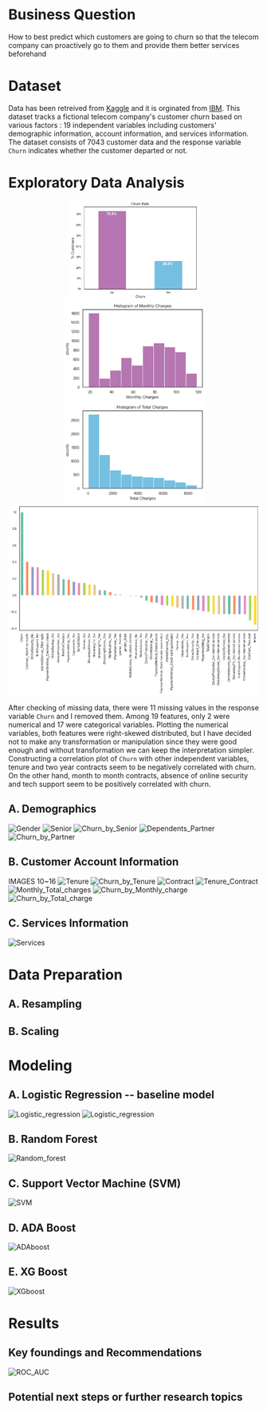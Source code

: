 # Business Question
How to best predict which customers are going to churn so that the telecom company can proactively go to them and provide them better services beforehand

# Dataset
Data has been retreived from [Kaggle](https://www.kaggle.com/datasets/blastchar/telco-customer-churn) and it is orginated from [IBM](https://www.ibm.com/docs/en/cognos-analytics/11.1.0?topic=samples-telco-customer-churn). This dataset tracks a fictional telecom company's customer churn based on various factors : 19 independent variables including customers' demographic information, account information, and services information. The dataset consists of 7043 customer data and the response variable `Churn` indicates whether the customer departed or not.

# Exploratory Data Analysis

<p align="center">
  <img height="200" src="images/1_churn_bar.png">
  <img height="200" src="images/2_monthly_charges.png">
  <img height="200" src="images/3_total_charges.png">
  <img width="800" src="images/4_cor_chrun.png">
</p>


After checking of missing data, there were 11 missing values in the response variable `Churn` and I removed them. Among 19 features, only 2 were numerical and 17 were categorical variables. Plotting the numerical variables, both features were right-skewed distributed, but I have decided not to make any transformation or manipulation since they were good enough and without transformation we can keep the interpretation simpler. Constructing a correlation plot of `Churn` with other independent variables, tenure and two year contracts seem to be negatively correlated with churn. On the other hand, month to month contracts, absence of online security and tech support seem to be positively correlated with churn.

## A. Demographics

![Gender](/images/5_gender.png)
![Senior](/images/6_senior.png)
![Churn_by_Senior](/images/7_senior_churn.png)
![Dependents_Partner](/images/8_dependents_partner.png)
![Churn_by_Partner](/images/9_partner_churn.png)

## B. Customer Account Information

IMAGES 10~16
![Tenure](/images/10_tenure.png)
![Churn_by_Tenure](/images/11_tenure_churn.png)
![Contract](/images/12_contract.png)
![Tenure_Contract](/images/13_tenure_contract.png)
![Monthly_Total_charges](/images/14_monthly_total.png)
![Churn_by_Monthly_charge](/images/15_monthly_churn.png)
![Churn_by_Total_charge](/images/16_total_churn.png)

## C. Services Information

![Services](/images/17_services.png)

# Data Preparation
## A. Resampling
## B. Scaling

# Modeling
## A. Logistic Regression -- baseline model
![Logistic_regression](/images/18_LR_1.png)
![Logistic_regression](/images/19_LR_2.png)

## B. Random Forest
![Random_forest](/images/20_RF.png)

## C. Support Vector Machine (SVM)
![SVM](/images/21_SVM.png)

## D. ADA Boost
![ADAboost](/images/22_ADA.png)

## E. XG Boost
![XGboost](/images/23_XG.png)

# Results
## Key foundings and Recommendations
![ROC_AUC](/images/24_ROC.png)

## Potential next steps or further research topics
